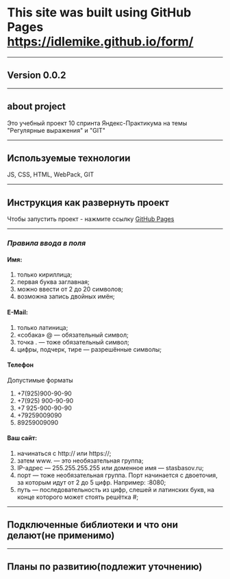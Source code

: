 # This site was built using GitHub Pages <https://idlemike.github.io/form/>
***
## **Version 0.0.2**
***
## **about project**
Это учебный проект 10 спринта Яндекс-Практикума на темы "Регулярные выражения" и "GIT"
***
## **Используемые технологии**
JS, CSS, HTML, WebPack, GIT
***
## **Инструкция как развернуть проект**
Чтобы запустить проект - нажмите ссылку [GitHub Pages](https://idlemike.github.io/form/)
***
### *Правила ввода в поля*

#### Имя:
1. только кириллица;
2. первая буква заглавная;
3. можно ввести от 2 до 20 символов; 
4. возможна запись двойных имён;

#### E-Mail:

1. только латиница;
2. «собака» @ — обязательный символ;
3. точка . — тоже обязательный символ;
4. цифры, подчерк, тире — разрешённые символы;

#### Телефон
Допустимые форматы

1. +7(925)900-90-90
2. +7(925) 900-90-90
3. +7 925-900-90-90
4. +79259009090
5. 89259009090

#### Ваш сайт:

1. начинаться с http:// или https://;
2. затем www. — это необязательная группа;
3. IP-адрес — 255.255.255.255 или доменное имя — stasbasov.ru;
4. порт — тоже необязательная группа. Порт начинается с двоеточия, за которым идут от 2 до 5 цифр. Например: :8080;
5. путь — последовательность из цифр, слешей и латинских букв, на конце которого может стоять решётка #;
***
## **Подключенные библиотеки и что они делают(не применимо)**
***
## **Планы по развитию(подлежит уточнению)**
